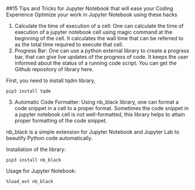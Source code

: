 ##15 Tips and Tricks for Jupyter Notebook that will ease your Coding Experience
Optimize your work in Jupyter Notebook using these hacks

1. Calculate the time of execution of a cell:
One can calculate the time of execution of a jupyter notebook cell using magic command at the beginning of the cell. It calculates the wall time that can be referred to as the total time required to execute that cell.
2. Progress Bar:
One can use a python external library to create a progress bar, that can give live updates of the progress of code. It keeps the user informed about the status of a running code script. You can get the Github repository of library here.

First, you need to install tqdm library,

`pip3 install tqdm`

3. Automatic Code Formatter:
Using nb_black library, one can format a code snippet in a cell to a proper format. Sometimes the code snippet in a jupyter notebook cell is not well-formatted, this library helps to attain proper formatting of the code snippet.

nb_black is a simple extension for Jupyter Notebook and Jupyter Lab to beautify Python code automatically.

Installation of the library:

`pip3 install nb_black`

Usage for Jupyter Notebook:

`%load_ext nb_black`
